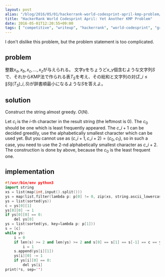 ```yaml
---
layout: post
alias: "/blog/2016/05/01/hackerrank-world-codesprint-april-kmp-problem/"
title: "HackerRank World Codesprint April: Yet Another KMP Problem"
date: 2016-05-01T12:20:55+09:00
tags: [ "competitive", "writeup", "hackerrank", "world-codesprint", "greedy", "construct" ]
---
```


I don't dislike this problem, but the problem statement is too complicated.

## problem

整数$x_a, x_b, x_c, \dots, x_z$が与えられる。
文字$\gamma$をちょうど$x\_\gamma$個含むような文字列$S$で、それからKMP法で作られる表$T_S$を考え、その総和と文字列の対$(\Sigma\_{i \le \|S\|} (T_S)\_i, S)$が辞書順最小になるような$S$を答えよ。

## solution

Construct the string almost greedy. $O(N)$.

Let $c_i$ is the $i$-th character in the result string (the leftmost is $0$).
The $c_0$ should be one which is least frequently appeared.
The $c\_{i+1}$ can be decided greedily, use the alphabetically smallest character which can be used yet.
But you cannot use as $(c\_{i+1}, c\_{i+2}) = (c_0, c_1)$, so in such a case, you need to use the $2$-nd alphabetically smallest character as $c\_{i+2}$.
The construction is done by above, because the $c_0$ is the least frequent one.

## implementation

``` c++
#!/usr/bin/env python3
import string
xs = list(map(int,input().split()))
ys = map(list,filter(lambda p: p[0] != 0, zip(xs, string.ascii_lowercase)))
ys = list(sorted(ys))
c = ys[0][1]
ys[0][0] -= 1
if ys[0][0] == 0:
    del ys[0]
ys = list(sorted(ys, key=lambda p: p[1]))
s = [c]
while ys:
    i = 0
    if len(s) >= 2 and len(ys) >= 2 and s[0] == s[1] == s[-1] == c == ys[i][1]:
        i = 1
    s.append(ys[i][1])
    ys[i][0] -= 1
    if ys[i][0] == 0:
        del ys[i]
print(*s, sep='')
```
